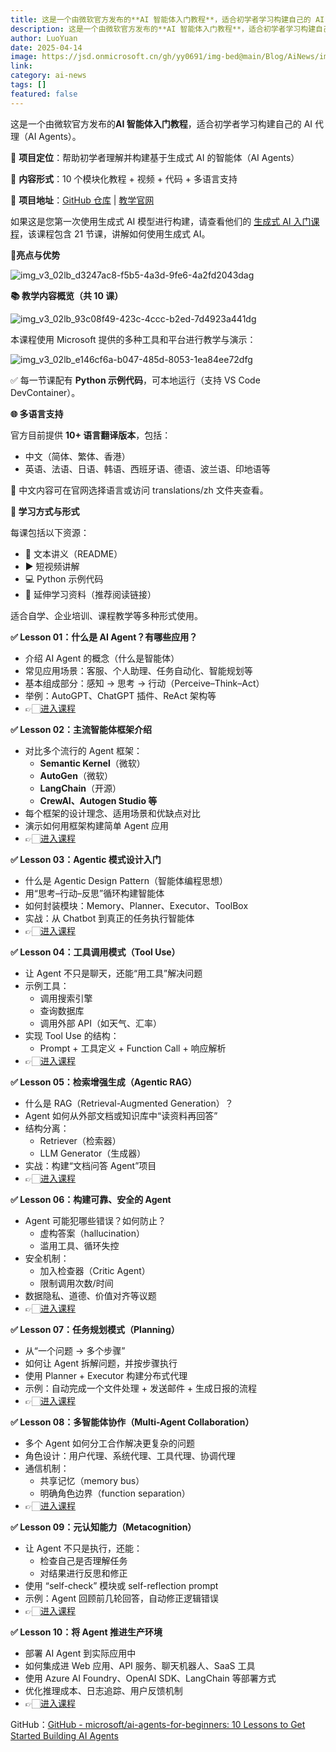 ```yaml
---
title: 这是一个由微软官方发布的**AI 智能体入门教程**，适合初学者学习构建自己的 AI 代理（AI Agents）。
description: 这是一个由微软官方发布的**AI 智能体入门教程**，适合初学者学习构建自己的 AI 代理（AI Agents）。...
author: LuoYuan
date: 2025-04-14
image: https://jsd.onmicrosoft.cn/gh/yy0691/img-bed@main/Blog/AiNews/img_v3_02lb_d3247ac8-f5b5-4a3d-9fe6-4a2fd2043dag.jpg
link: 
category: ai-news
tags: []
featured: false
---
```

这是一个由微软官方发布的**AI 智能体入门教程**，适合初学者学习构建自己的 AI 代理（AI Agents）。

🧩 **项目定位**：帮助初学者理解并构建基于生成式 AI 的智能体（AI Agents）

🎯 **内容形式**：10 个模块化教程 + 视频 + 代码 + 多语言支持

📍 **项目地址**：[GitHub 仓库](https://github.com/microsoft/ai-agents-for-beginners) | [教学官网](https://microsoft.github.io/ai-agents-for-beginners/)

如果这是您第一次使用生成式 AI 模型进行构建，请查看他们的 [生成式 AI 入门课程](https://aka.ms/genai-beginners)，该课程包含 21 节课，讲解如何使用生成式 AI。

**🌟亮点与优势**

![img_v3_02lb_d3247ac8-f5b5-4a3d-9fe6-4a2fd2043dag](https://jsd.onmicrosoft.cn/gh/yy0691/img-bed@main/Blog/AiNews/img_v3_02lb_d3247ac8-f5b5-4a3d-9fe6-4a2fd2043dag.jpg)



**📚 教学内容概览（共 10 课）**

![img_v3_02lb_93c08f49-423c-4ccc-b2ed-7d4923a441dg](https://jsd.onmicrosoft.cn/gh/yy0691/img-bed@main/Blog/AiNews/img_v3_02lb_93c08f49-423c-4ccc-b2ed-7d4923a441dg.jpg)



本课程使用 Microsoft 提供的多种工具和平台进行教学与演示：

![img_v3_02lb_e146cf6a-b047-485d-8053-1ea84ee72dfg](https://jsd.onmicrosoft.cn/gh/yy0691/img-bed@main/Blog/AiNews/img_v3_02lb_e146cf6a-b047-485d-8053-1ea84ee72dfg.jpg)

✅ 每一节课配有 **Python 示例代码**，可本地运行（支持 VS Code DevContainer）。

**🌐 多语言支持**

官方目前提供 **10+ 语言翻译版本**，包括：

- 中文（简体、繁体、香港）
- 英语、法语、日语、韩语、西班牙语、德语、波兰语、印地语等

📍 中文内容可在官网选择语言或访问 translations/zh 文件夹查看。

**🧪 学习方式与形式**

每课包括以下资源：

- 📄 文本讲义（README）
- ▶️ 短视频讲解
- 💻 Python 示例代码
- 🔗 延伸学习资料（推荐阅读链接）

适合自学、企业培训、课程教学等多种形式使用。

**✅ Lesson 01：什么是 AI Agent？有哪些应用？**

- 介绍 AI Agent 的概念（什么是智能体）
- 常见应用场景：客服、个人助理、任务自动化、智能规划等
- 基本组成部分：感知 → 思考 → 行动（Perceive–Think–Act）
- 举例：AutoGPT、ChatGPT 插件、ReAct 架构等
- 👉🏻[进入课程](https://github.com/microsoft/ai-agents-for-beginners/blob/main/translations/zh/01-intro-to-ai-agents/README.md)



**✅ Lesson 02：主流智能体框架介绍**

- 对比多个流行的 Agent 框架：
  - **Semantic Kernel**（微软）
  - **AutoGen**（微软）
  - **LangChain**（开源）
  - **CrewAI、Autogen Studio 等**
- 每个框架的设计理念、适用场景和优缺点对比
- 演示如何用框架构建简单 Agent 应用
- 👉🏻[进入课程](https://github.com/microsoft/ai-agents-for-beginners/blob/main/translations/zh/02-explore-agentic-frameworks/README.md)



**✅ Lesson 03：Agentic 模式设计入门**

- 什么是 Agentic Design Pattern（智能体编程思想）
- 用“思考–行动–反思”循环构建智能体
- 如何封装模块：Memory、Planner、Executor、ToolBox
- 实战：从 Chatbot 到真正的任务执行智能体
- 👉🏻[进入课程](https://github.com/microsoft/ai-agents-for-beginners/blob/main/translations/zh/03-agentic-design-patterns/README.md)



**✅ Lesson 04：工具调用模式（Tool Use）**

- 让 Agent 不只是聊天，还能“用工具”解决问题
- 示例工具：
  - 调用搜索引擎
  - 查询数据库
  - 调用外部 API（如天气、汇率）
- 实现 Tool Use 的结构：
  - Prompt + 工具定义 + Function Call + 响应解析
- 👉🏻[进入课程](https://github.com/microsoft/ai-agents-for-beginners/blob/main/translations/zh/04-tool-use/README.md)



**✅ Lesson 05：检索增强生成（Agentic RAG）**

- 什么是 RAG（Retrieval-Augmented Generation）？
- Agent 如何从外部文档或知识库中“读资料再回答”
- 结构分离：
  - Retriever（检索器）
  - LLM Generator（生成器）
- 实战：构建“文档问答 Agent”项目
- 👉🏻[进入课程](https://github.com/microsoft/ai-agents-for-beginners/blob/main/translations/zh/05-agentic-rag/README.md)



**✅ Lesson 06：构建可靠、安全的 Agent**

- Agent 可能犯哪些错误？如何防止？
  - 虚构答案（hallucination）
  - 滥用工具、循环失控
- 安全机制：
  - 加入检查器（Critic Agent）
  - 限制调用次数/时间
- 数据隐私、道德、价值对齐等议题
- 👉🏻[进入课程](https://github.com/microsoft/ai-agents-for-beginners/blob/main/translations/zh/06-building-trustworthy-agents/README.md)



**✅ Lesson 07：任务规划模式（Planning）**

- 从“一个问题 → 多个步骤”
- 如何让 Agent 拆解问题，并按步骤执行
- 使用 Planner + Executor 构建分布式代理
- 示例：自动完成一个文件处理 + 发送邮件 + 生成日报的流程
- 👉🏻[进入课程](https://github.com/microsoft/ai-agents-for-beginners/blob/main/translations/zh/07-planning-design/README.md)



**✅ Lesson 08：多智能体协作（Multi-Agent Collaboration）**

- 多个 Agent 如何分工合作解决更复杂的问题
- 角色设计：用户代理、系统代理、工具代理、协调代理
- 通信机制：
  - 共享记忆（memory bus）
  - 明确角色边界（function separation）
- 👉🏻[进入课程](https://github.com/microsoft/ai-agents-for-beginners/blob/main/translations/zh/08-multi-agent/README.md)



**✅ Lesson 09：元认知能力（Metacognition）**

- 让 Agent 不只是执行，还能：
  - 检查自己是否理解任务
  - 对结果进行反思和修正
- 使用 “self-check” 模块或 self-reflection prompt
- 示例：Agent 回顾前几轮回答，自动修正逻辑错误
- 👉🏻[进入课程](https://github.com/microsoft/ai-agents-for-beginners/blob/main/translations/zh/09-metacognition/README.md)



**✅ Lesson 10：将 Agent 推进生产环境**

- 部署 AI Agent 到实际应用中
- 如何集成进 Web 应用、API 服务、聊天机器人、SaaS 工具
- 使用 Azure AI Foundry、OpenAI SDK、LangChain 等部署方式
- 优化推理成本、日志追踪、用户反馈机制
- 👉🏻[进入课程](https://github.com/microsoft/ai-agents-for-beginners/blob/main/translations/zh/10-ai-agents-production/README.md)



GitHub：[GitHub - microsoft/ai-agents-for-beginners: 10 Lessons to Get Started Building AI Agents](https://github.com/microsoft/ai-agents-for-beginners)